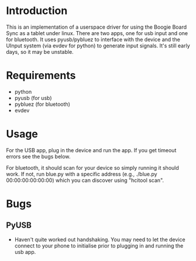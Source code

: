 # Introduction

This is an implementation of a userspace driver for using the Boogie Board Sync
as a tablet under linux.  There are two apps, one for usb input and one for
bluetooth.  It uses pyusb/pybluez to interface with the device and the UInput
system (via evdev for python) to generate input signals.  It's still early
days, so it may be unstable.

# Requirements

- python
- pyusb (for usb)
- pybluez (for bluetooth)
- evdev

# Usage

For the USB app, plug in the device and run the app. If you get timeout errors see the bugs below.

For bluetooth, it should scan for your device so simply running it should work.  If not, run blue.py with a specific address (e.g., ./blue.py 00:00:00:00:00:00) which you can discover using "hcitool scan".

# Bugs

## PyUSB

- Haven't quite worked out handshaking.  You may need to let the device connect to your phone to initialise prior to plugging in and running the usb app.

